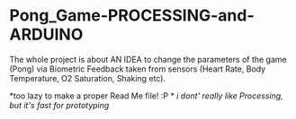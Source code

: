 # Pong_Game-PROCESSING-and-ARDUINO


The whole project is about AN IDEA to change the parameters of the game (Pong) via Biometric Feedback taken from sensors (Heart Rate, Body Temperature, O2 Saturation, Shaking etc).





*too lazy to make a proper Read Me file! :P *
*i dont' really like Processing, but it's fast for prototyping*
